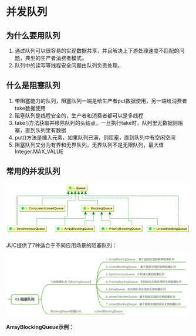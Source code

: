 # 并发队列

## 为什么要用队列

1. 通过队列可以很容易的实现数据共享，并且解决上下游处理速度不匹配的问题，典型的生产者消费者模式。
2. 队列中的读写等线程安全问题由队列负责处理。

## 什么是阻塞队列

1. 带阻塞能力的队列，阻塞队列一端是给生产者put数据使用，另一端给消费者take数据使用
2. 阻塞队列是线程安全的，生产者和消费者都可以是多线程
3. take()方法获取并移除队列的头结点，一旦执行take时，队列里无数据则阻塞，直到队列里有数据
4. put()方法是插入元素，如果队列已满，则阻塞，直到队列中有空闲空间
5. 阻塞队列又分为有界和无界队列，无界队列不是无限队列，最大值Integer.MAX_VALUE

## 常用的并发队列

![image-20250119161618124](assets/image-20250119161618124.png)

JUC提供了7种适合于不同应用场景的阻塞队列：

![image-20250119161706189](assets/image-20250119161706189.png)

**ArrayBlockingQueue示例：**



